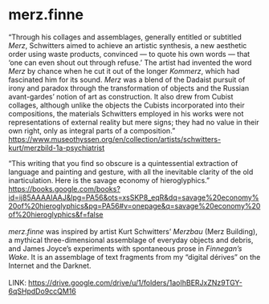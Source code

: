 # merz.finne

“Through his collages and assemblages, generally entitled or subtitled <i>Merz</i>, Schwitters aimed to achieve an artistic synthesis, a new aesthetic order using waste products, convinced — to quote his own words — that ‘one can even shout out through refuse.’ The artist had invented the word <i>Merz</i> by chance when he cut it out of the longer <i>Kommerz</i>, which had fascinated him for its sound. <i>Merz</i> was a blend of the Dadaist pursuit of irony and paradox through the transformation of objects and the Russian avant-gardes’ notion of art as construction. It also drew from Cubist collages, although unlike the objects the Cubists incorporated into their compositions, the materials Schwitters employed in his works were not representations of external reality but mere signs; they had no value in their own right, only as integral parts of a composition.”
<br>
https://www.museothyssen.org/en/collection/artists/schwitters-kurt/merzbild-1a-psychiatrist<br>

“This writing that you find so obscure is a quintessential extraction of language and painting and gesture, with all the inevitable clarity of the old inarticulation. Here is the savage economy of hieroglyphics.”
<br>
https://books.google.com/books?id=ij85AAAAIAAJ&lpg=PA56&ots=xsSKP8_eqR&dq=savage%20economy%20of%20hieroglyphics&pg=PA56#v=onepage&q=savage%20economy%20of%20hieroglyphics&f=false<br>
<br>
<i>merz.finne</i> was inspired by artist Kurt Schwitters’ <i>Merzbau</i> (Merz Building), a mythical three-dimensional assemblage of everyday objects and debris, and James Joyce’s experiments with spontaneous prose in <i>Finnegan’s Wake</i>. It is an assemblage of text fragments from my “digital dérives” on the Internet and the Darknet.<br>
<br>
LINK: https://drive.google.com/drive/u/1/folders/1aoIhBERJxZNz9TGY-6qSHpdDo9ccQM16
